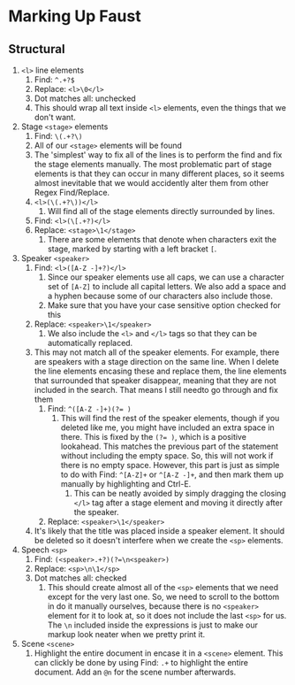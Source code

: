 # Marking Up Faust

## Structural
1. `<l>` line elements
   1. Find: `^.+?$`
   1. Replace: `<l>\0</l>`
   1. Dot matches all: unchecked
   1. This should wrap all text inside `<l>` elements, even the things that we don't want.
1. Stage `<stage>` elements
   1. Find: `\(.+?\)`
     1. All of our `<stage>` elements will be found
     1. The 'simplest' way to fix all of the lines is to perform the find and fix the stage elements manually. The most problematic part of stage elements is that they can occur in many different places, so it seems almost inevitable that we would accidently alter them from other Regex Find/Replace.
     1. `<l>(\(.+?\))</l>`
        1. Will find all of the stage elements directly surrounded by lines.
   1. Find: `<l>(\[.+?)</l>`
   1. Replace: `<stage>\1</stage>`
      1. There are some elements that denote when characters exit the stage, marked by starting with a left bracket `[`.
1. Speaker `<speaker>`
   1. Find: `<l>([A-Z -]+?)</l>`
      1. Since our speaker elements use all caps, we can use a character set of `[A-Z]` to include all capital letters. We also add a space and a hyphen because some of our characters also include those.
      1. Make sure that you have your case sensitive option checked for this
   1. Replace: `<speaker>\1</speaker>`
      1. We also include the `<l>` and `</l>` tags so that they can be automatically replaced.
   1. This may not match all of the speaker elements. For example, there are speakers with a stage direction on the same line. When I delete the line elements encasing these and replace them, the line elements that surrounded that speaker disappear, meaning that they are not included in the search. That means I still needto go through and fix them
      1. Find: `^([A-Z -]+)(?= )`
         1. This will find the rest of the speaker elements, though if you deleted like me, you might have included an extra space in there. This is fixed by the `(?= )`, which is a positive lookahead. This matches the previous part of the statement without including the empty space. So, this will not work if there is no empty space. However, this part is just as simple to do with Find: `^[A-Z]+` or `^[A-Z -]+`, and then mark them up manually by highlighting and Ctrl-E.
            1. This can be neatly avoided by simply dragging the closing `</l>` tag after a stage element and moving it directly after the speaker.
      1. Replace: `<speaker>\1</speaker>`
   1. It's likely that the title was placed inside a speaker element. It should be deleted so it doesn't interfere when we create the `<sp>` elements.
1. Speech `<sp>`
   1. Find: `(<speaker>.+?)(?=\n<speaker>)`
   1. Replace: `<sp>\n\1</sp>`
   1. Dot matches all: checked
      1. This should create almost all of the `<sp>` elements that we need except for the very last one. So, we need to scroll to the bottom in do it manually ourselves, because there is no `<speaker>` element for it to look at, so it does not include the last `<sp>` for us. The `\n` included inside the expressions is just to make our markup look neater when we pretty print it.
1. Scene `<scene>`
   1. Highlight the entire document in encase it in a `<scene>` element. This can clickly be done by using Find: `.+` to highlight the entire document. Add an `@n` for the scene number afterwards.